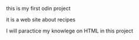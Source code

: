 this is my first odin project

it is a web site about recipes

I will paractice my knowlege on HTML in this project 
